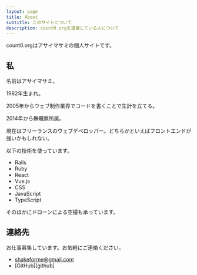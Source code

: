 ```yaml
---
layout: page
title: About
subtitle: このサイトについて
description: count0.orgを運営している人について
---
```

count0.orgはアサイマサミの個人サイトです。

## 私

名前はアサイマサミ。

1982年生まれ。

2005年からウェブ制作業界でコードを書くことで生計を立てる。

2014年から~~無職~~無所属。

現在はフリーランスのウェブデベロッパー。どちらかといえばフロントエンドが強いかもしれない。

以下の技術を使っています。

* Rails
* Ruby
* React
* Vue.js
* CSS
* JavaScript
* TypeScript

そのほかにドローンによる空撮も承っています。

## 連絡先

お仕事募集しています。お気軽にご連絡ください。

* [shakeforme@gmail.com](mailto:shakeforme@gmail.com)
* [GitHub][github]


[atomfeed]: /atom.xml
